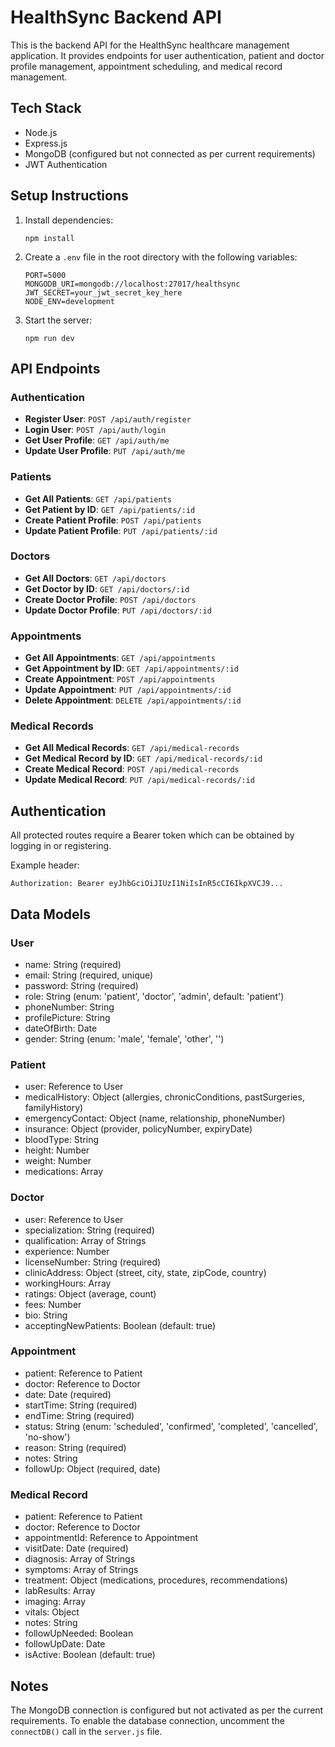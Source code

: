 # HealthSync Backend API

This is the backend API for the HealthSync healthcare management application. It provides endpoints for user authentication, patient and doctor profile management, appointment scheduling, and medical record management.

## Tech Stack

- Node.js
- Express.js
- MongoDB (configured but not connected as per current requirements)
- JWT Authentication

## Setup Instructions

1. Install dependencies:
   ```
   npm install
   ```

2. Create a `.env` file in the root directory with the following variables:
   ```
   PORT=5000
   MONGODB_URI=mongodb://localhost:27017/healthsync
   JWT_SECRET=your_jwt_secret_key_here
   NODE_ENV=development
   ```

3. Start the server:
   ```
   npm run dev
   ```

## API Endpoints

### Authentication

- **Register User**: `POST /api/auth/register`
- **Login User**: `POST /api/auth/login`
- **Get User Profile**: `GET /api/auth/me`
- **Update User Profile**: `PUT /api/auth/me`

### Patients

- **Get All Patients**: `GET /api/patients`
- **Get Patient by ID**: `GET /api/patients/:id`
- **Create Patient Profile**: `POST /api/patients`
- **Update Patient Profile**: `PUT /api/patients/:id`

### Doctors

- **Get All Doctors**: `GET /api/doctors`
- **Get Doctor by ID**: `GET /api/doctors/:id`
- **Create Doctor Profile**: `POST /api/doctors`
- **Update Doctor Profile**: `PUT /api/doctors/:id`

### Appointments

- **Get All Appointments**: `GET /api/appointments`
- **Get Appointment by ID**: `GET /api/appointments/:id`
- **Create Appointment**: `POST /api/appointments`
- **Update Appointment**: `PUT /api/appointments/:id`
- **Delete Appointment**: `DELETE /api/appointments/:id`

### Medical Records

- **Get All Medical Records**: `GET /api/medical-records`
- **Get Medical Record by ID**: `GET /api/medical-records/:id`
- **Create Medical Record**: `POST /api/medical-records`
- **Update Medical Record**: `PUT /api/medical-records/:id`

## Authentication

All protected routes require a Bearer token which can be obtained by logging in or registering.

Example header:
```
Authorization: Bearer eyJhbGciOiJIUzI1NiIsInR5cCI6IkpXVCJ9...
```

## Data Models

### User

- name: String (required)
- email: String (required, unique)
- password: String (required)
- role: String (enum: 'patient', 'doctor', 'admin', default: 'patient')
- phoneNumber: String
- profilePicture: String
- dateOfBirth: Date
- gender: String (enum: 'male', 'female', 'other', '')

### Patient

- user: Reference to User
- medicalHistory: Object (allergies, chronicConditions, pastSurgeries, familyHistory)
- emergencyContact: Object (name, relationship, phoneNumber)
- insurance: Object (provider, policyNumber, expiryDate)
- bloodType: String
- height: Number
- weight: Number
- medications: Array

### Doctor

- user: Reference to User
- specialization: String (required)
- qualification: Array of Strings
- experience: Number
- licenseNumber: String (required)
- clinicAddress: Object (street, city, state, zipCode, country)
- workingHours: Array
- ratings: Object (average, count)
- fees: Number
- bio: String
- acceptingNewPatients: Boolean (default: true)

### Appointment

- patient: Reference to Patient
- doctor: Reference to Doctor
- date: Date (required)
- startTime: String (required)
- endTime: String (required)
- status: String (enum: 'scheduled', 'confirmed', 'completed', 'cancelled', 'no-show')
- reason: String (required)
- notes: String
- followUp: Object (required, date)

### Medical Record

- patient: Reference to Patient
- doctor: Reference to Doctor
- appointmentId: Reference to Appointment
- visitDate: Date (required)
- diagnosis: Array of Strings
- symptoms: Array of Strings
- treatment: Object (medications, procedures, recommendations)
- labResults: Array
- imaging: Array
- vitals: Object
- notes: String
- followUpNeeded: Boolean
- followUpDate: Date
- isActive: Boolean (default: true)

## Notes

The MongoDB connection is configured but not activated as per the current requirements. To enable the database connection, uncomment the `connectDB()` call in the `server.js` file.
